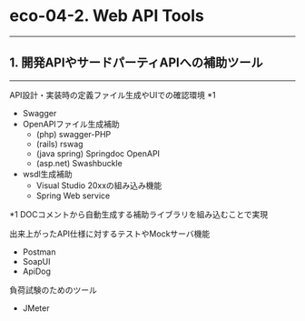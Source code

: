 # eco-04-2. Web API Tools
________________________________________
## 1. 開発APIやサードパーティAPIへの補助ツール
________________________________________
API設計・実装時の定義ファイル生成やUIでの確認環境 *1

- Swagger
- OpenAPIファイル生成補助
    - (php) swagger-PHP
    - (rails) rswag
    - (java spring) Springdoc OpenAPI
    - (asp.net) Swashbuckle
- wsdl生成補助
    - Visual Studio 20xxの組み込み機能
    - Spring Web service

*1 DOCコメントから自動生成する補助ライブラリを組み込むことで実現



出来上がったAPI仕様に対するテストやMockサーバ機能

- Postman
- SoapUI
- ApiDog

負荷試験のためのツール

- JMeter
